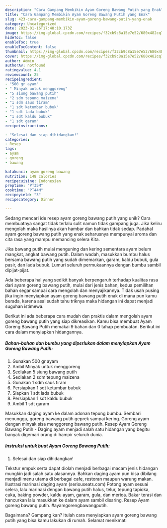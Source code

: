 ```yaml
---
description: "Cara Gampang Membikin Ayam Goreng Bawang Putih yang Enak"
title: "Cara Gampang Membikin Ayam Goreng Bawang Putih yang Enak"
slug: 423-cara-gampang-membikin-ayam-goreng-bawang-putih-yang-enak
category: Uncategorized
date: 2023-01-16T17:48:10.173Z
image: https://img-global.cpcdn.com/recipes/f32cb9c8a15e7e52/680x482cq70/ayam-goreng-bawang-putih-foto-resep-utama.jpg
hideToc: false
enableToc: true
enableTocContent: false
thumbnail: https://img-global.cpcdn.com/recipes/f32cb9c8a15e7e52/680x482cq70/ayam-goreng-bawang-putih-foto-resep-utama.jpg
cover: https://img-global.cpcdn.com/recipes/f32cb9c8a15e7e52/680x482cq70/ayam-goreng-bawang-putih-foto-resep-utama.jpg
author: Admin
authorAv: notfound
ratingvalue: 4.1
reviewcount: 25
recipeingredient:
- "500 gr ayam"
- " Minyak untuk menggoreng"
- "5 siung bawang putih"
- "2 sdm tepung maizena"
- "1 sdm saus tiram"
- "1 sdt ketumbar bubuk"
- "1 sdt lada bubuk"
- "1 sdt kaldu bubuk"
- "1 sdt garam"
recipeinstructions:

- "Selesai dan siap dihidangkan!"
categories:
- Resep
tags:
- ayam
- goreng
- bawang

katakunci: ayam goreng bawang 
nutrition: 148 calories
recipecuisine: Indonesian
preptime: "PT35M"
cooktime: "PT44M"
recipeyield: "3"
recipecategory: Dinner

---
```





Sedang mencari ide resep ayam goreng bawang putih yang unik? Cara membuatnya sangat tidak terlalu sulit namun tidak gampang juga. Jika keliru mengolah maka hasilnya akan hambar dan bahkan tidak sedap. Padahal ayam goreng bawang putih yang enak seharusnya mempunyai aroma dan cita rasa yang mampu memancing selera Kita.





Jika bawang putih mulai menguning dan kering sementara ayam belum mangkat, angkat bawang putih. Dalam wadah, masukkan bumbu halus bersama bawang putih yang sudah dimemarkan, garam, kaldu bubuk, gula pasir, dan lada bubuk. Lumuri seluruh permukaannya dengan bumbu sambil dipijat-pijat.

Ada beberapa hal yang sedikit banyak berpengaruh terhadap kualitas rasa dari ayam goreng bawang putih, mulai dari jenis bahan, kedua pemilihan bahan segar sampai cara mengolah dan menyajikannya. Tidak usah pusing jika ingin menyiapkan ayam goreng bawang putih enak di mana pun kamu berada, karena asal sudah tahu triknya maka hidangan ini dapat menjadi suguhan istimewa.






Berikut ini ada beberapa cara mudah dan praktis dalam mengolah ayam goreng bawang putih yang siap dikreasikan. Kamu bisa membuat Ayam Goreng Bawang Putih memakai 9 bahan dan 0 tahap pembuatan. Berikut ini cara dalam menyiapkan hidangannya.

<!--inarticleads1-->

##### Bahan-bahan dan bumbu yang diperlukan dalam menyiapkan Ayam Goreng Bawang Putih:

1. Gunakan 500 gr ayam
1. Ambil  Minyak untuk menggoreng
1. Sediakan 5 siung bawang putih
1. Sediakan 2 sdm tepung maizena
1. Gunakan 1 sdm saus tiram
1. Persiapkan 1 sdt ketumbar bubuk
1. Siapkan 1 sdt lada bubuk
1. Persiapkan 1 sdt kaldu bubuk
1. Ambil 1 sdt garam


Masukkan daging ayam ke dalam adonan tepung bumbu. Sembari menunggu, goreng bawang putih geprek sampai kering. Goreng ayam dengan minyak sisa menggoreng bawang putih. Resep Ayam Goreng Bawang Putih - Daging ayam menjadi salah satu hidangan yang begitu banyak digemari orang di hampir seluruh dunia. 

<!--inarticleads2-->

##### Instruksi untuk buat Ayam Goreng Bawang Putih:


1. Selesai dan siap dihidangkan!

Tekstur empuk serta dapat diolah menjadi berbagai macam jenis hidangan mungkin jadi salah satu alasannya. Bahkan daging ayam pun bisa dibilang menjadi menu utama di berbagai cafe, restoran maupun warung makan. Ilustrasi marinasi daging ayam (seriouseats.com) Potong ayam sesuai selera, lalu marinasi dengan bawang putih halus, telur, tepung tapioka, cuka, baking powder, kaldu ayam, garam, gula, dan merica. Bakar terasi dan hancurkan lalu masukkan ke dalam ayam sambil disaring. Resep Ayam goreng bawang putih. #ayamgorengbawangputih. 

Bagaimana? Gampang kan? Itulah cara menyiapkan ayam goreng bawang putih yang bisa kamu lakukan di rumah. Selamat menikmati
